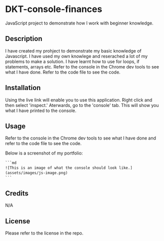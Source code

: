 # DKT-console-finances
JavaScript project to demonstrate how I work with beginner knowledge.

## Description

I have created my prohject to demonstrate my basic knowledge of Javascript. I have used my own knowlege and reserached a lot of my problems to make a solution. I have learnt how to use for loops, if statements, arrays etc. Refer to the console in the Chrome dev tools to see what I have done. Refer to the code file to see the code.

## Installation

Using the live link will enable you to use this application. Right click and then select 'inspect.' Aterwards, go to the 'console' tab. This will show you what I have printed to the console.

## Usage

Refer to the console in the Chrome dev tools to see what I have done and refer to the code file to see the code.

Below is a screenshot of my portfolio:

    ```md
    ![This is an image of what the console should look like.](assets/images/js-image.png)
    ```

## Credits

N/A

## License

Please refer to the license in the repo.